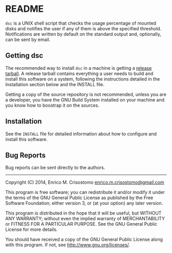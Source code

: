 README
======

`dsc` is a UNIX shell script that checks the usage percentage of mounted disks
and notifies the user if any of them is above the specified threshold.
Notifications are written by default on the standard output and, optionally,
can be sent by email.

Getting dsc
-----------

The recommended way to install `dsc` in a machine is getting a
[release tarball][release].  A release tarball contains everything a user needs
to build and install this software on a system, following the instructions
detailed in the Installation section below and the INSTALL file.

Getting a copy of the source repository is not recommended, unless you are a
developer, you have the GNU Build System installed on your machine and you know
how to boostrap it on the sources.

[release]: https://github.com/emcrisostomo/dsc/releases

Installation
------------

See the `INSTALL` file for detailed information about how to configure and
install this software.

Bug Reports
-----------

Bug reports can be sent directly to the authors.

-----

Copyright (C) 2014, Enrico M. Crisostomo <enrico.m.crisostomo@gmail.com>

This program is free software; you can redistribute it and/or modify
it under the terms of the GNU General Public License as published by
the Free Software Foundation; either version 3, or (at your option)
any later version.

This program is distributed in the hope that it will be useful,
but WITHOUT ANY WARRANTY; without even the implied warranty of
MERCHANTABILITY or FITNESS FOR A PARTICULAR PURPOSE.  See the
GNU General Public License for more details.

You should have received a copy of the GNU General Public License
along with this program.  If not, see <http://www.gnu.org/licenses/>.
